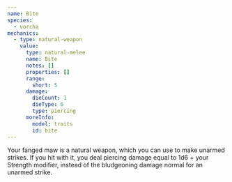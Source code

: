 ```yaml
---
name: Bite
species:
  - vorcha
mechanics:
  - type: natural-weapon
    value:
      type: natural-melee
      name: Bite
      notes: []
      properties: []
      range:
        short: 5
      damage:
        dieCount: 1
        dieType: 6
        type: piercing
      moreInfo:
        model: traits
        id: bite
---
```

Your fanged maw is a natural weapon, which you can use to make unarmed strikes. If you hit with it, you deal piercing
damage equal to 1d6 + your Strength modifier, instead of the bludgeoning damage normal for an unarmed strike.
